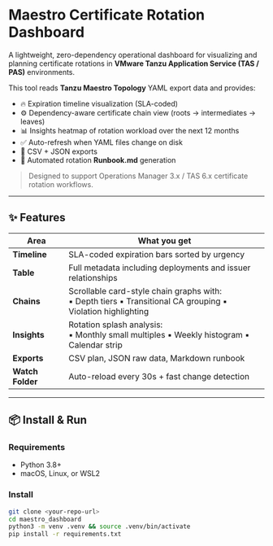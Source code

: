 # Maestro Certificate Rotation Dashboard

A lightweight, zero-dependency operational dashboard for visualizing and planning
certificate rotations in **VMware Tanzu Application Service (TAS / PAS)** environments.

This tool reads **Tanzu Maestro Topology** YAML export data and provides:
- 🔥 Expiration timeline visualization (SLA-coded)
- ⚙️ Dependency-aware certificate chain view (roots → intermediates → leaves)
- 📊 Insights heatmap of rotation workload over the next 12 months
- ✅ Auto-refresh when YAML files change on disk
- 📄 CSV + JSON exports
- 📝 Automated rotation **Runbook.md** generation

> Designed to support Operations Manager 3.x / TAS 6.x certificate rotation workflows.

---

## ✨ Features

| Area | What you get |
|------|--------------|
| **Timeline** | SLA-coded expiration bars sorted by urgency |
| **Table** | Full metadata including deployments and issuer relationships |
| **Chains** | Scrollable card-style chain graphs with: <br/>▪ Depth tiers ▪ Transitional CA grouping ▪ Violation highlighting |
| **Insights** | Rotation splash analysis: <br/>▪ Monthly small multiples ▪ Weekly histogram ▪ Calendar strip |
| **Exports** | CSV plan, JSON raw data, Markdown runbook |
| **Watch Folder** | Auto-reload every 30s + fast change detection |

---

## 📦 Install & Run

### Requirements
- Python 3.8+
- macOS, Linux, or WSL2

### Install
```bash
git clone <your-repo-url>
cd maestro_dashboard
python3 -m venv .venv && source .venv/bin/activate
pip install -r requirements.txt